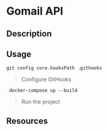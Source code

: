 # Gomail API

## Description


## Usage


```git config core.hooksPath .githooks```
> Configure GitHooks


``` docker-compose up --build```
> Run the project

## Resources
